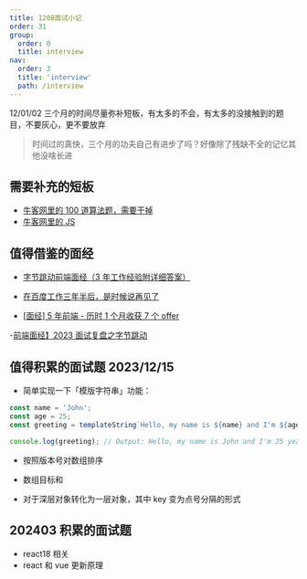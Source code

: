 ```yaml
---
title: 1208面试小记
order: 31
group:
  order: 0
  title: interview
nav:
  order: 3
  title: 'interview'
  path: /interview
---
```


12/01/02 三个月的时间尽量弥补短板，有太多的不会，有太多的没接触到的题目，不要灰心，更不要放弃

> 时间过的真快，三个月的功夫自己有进步了吗？好像除了残缺不全的记忆其他没啥长进

## 需要补充的短板

- [牛客网里的 100 道算法题，需要干掉](https://www.nowcoder.com/exam/oj?page=1&tab=%E7%AE%97%E6%B3%95%E7%AF%87&topicId=295)
- [牛客网里的 JS](https://www.nowcoder.com/exam/oj?page=1&pageSize=50&search=&tab=JS%E7%AF%87&topicId=2)

## 值得借鉴的面经

- [字节跳动前端面经（3 年工作经验附详细答案）](https://mp.weixin.qq.com/s/MYfuUSNS7xIAT4RgZIMv0g?poc_token=HJKJcmWjYrg5NsAJM_kYwsNn0jPlyGgEsQh4RNwX)

- [在百度工作三年半后，是时候说再见了](https://mp.weixin.qq.com/s/BQ4lTMIDh58Jrg0qLJEVLw)

- [[面经] 5 年前端 - 历时 1 个月收获 7 个 offer](https://juejin.cn/post/7142690757722243102?searchId=20231219153749735C4B8C58F910E747A8)

-[前端面经】2023 面试复盘之字节跳动](https://mp.weixin.qq.com/s/1uE70MfsoS7kQ4HB4rbeoA)

## 值得积累的面试题 2023/12/15

- 简单实现一下「模版字符串」功能：

```js
const name = 'John';
const age = 25;
const greeting = templateString`Hello, my name is ${name} and I'm ${age} years old.`;

console.log(greeting); // Output: Hello, my name is John and I'm 25 years old.
```

- 按照版本号对数组排序

- 数组目标和

- 对于深层对象转化为一层对象，其中 key 变为点号分隔的形式

## 202403 积累的面试题

- react18 相关
- react 和 vue 更新原理
